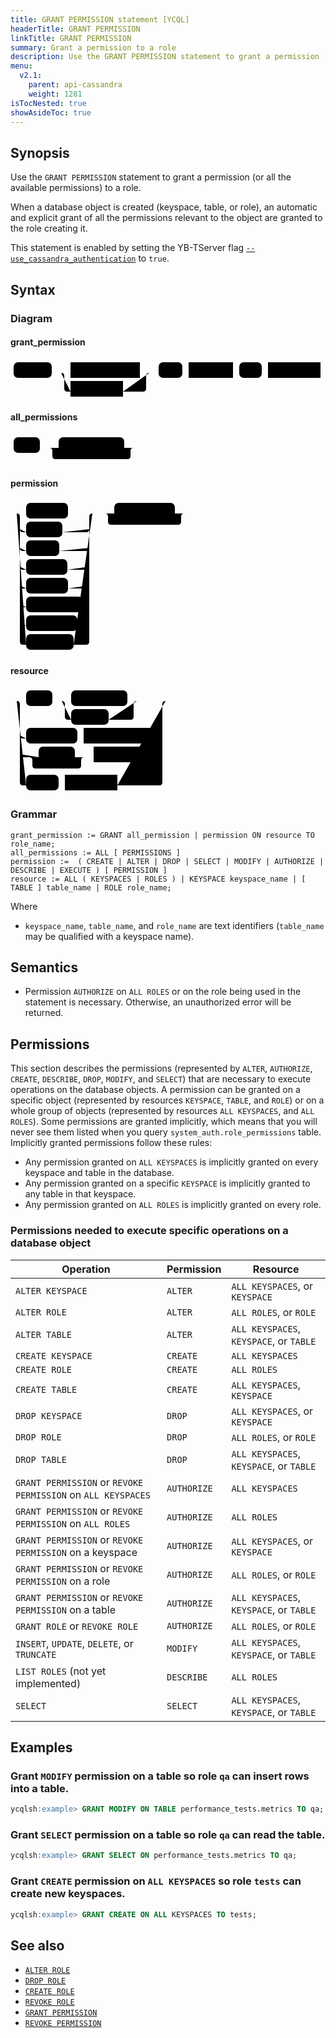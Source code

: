 ```yaml
---
title: GRANT PERMISSION statement [YCQL]
headerTitle: GRANT PERMISSION
linkTitle: GRANT PERMISSION
summary: Grant a permission to a role
description: Use the GRANT PERMISSION statement to grant a permission (or all the available permissions) to a role.
menu:
  v2.1:
    parent: api-cassandra
    weight: 1281
isTocNested: true
showAsideToc: true
---
```


## Synopsis

Use the `GRANT PERMISSION` statement to grant a permission (or all the available permissions) to a role.

When a database object is created (keyspace, table, or role), an automatic and explicit grant of all the permissions relevant to the object are granted to the role creating it.

This statement is enabled by setting the YB-TServer flag [`--use_cassandra_authentication`](../../../reference/configuration/yb-tserver/#config-flags) to `true`.

## Syntax

### Diagram

#### grant_permission

<svg class="rrdiagram" version="1.1" xmlns:xlink="http://www.w3.org/1999/xlink" xmlns="http://www.w3.org/2000/svg" width="501" height="65" viewbox="0 0 501 65"><path class="connector" d="M0 22h5m61 0h30m111 0h20m-146 0q5 0 5 5v20q0 5 5 5h5m84 0h32q5 0 5-5v-20q0-5 5-5m5 0h10m38 0h10m71 0h10m36 0h10m84 0h5"/><rect class="literal" x="5" y="5" width="61" height="25" rx="7"/><text class="text" x="15" y="22">GRANT</text><a xlink:href="../grammar_diagrams#all-permissions"><rect class="rule" x="96" y="5" width="111" height="25"/><text class="text" x="106" y="22">all_permissions</text></a><a xlink:href="../grammar_diagrams#permission"><rect class="rule" x="96" y="35" width="84" height="25"/><text class="text" x="106" y="52">permission</text></a><rect class="literal" x="237" y="5" width="38" height="25" rx="7"/><text class="text" x="247" y="22">ON</text><a xlink:href="../grammar_diagrams#resource"><rect class="rule" x="285" y="5" width="71" height="25"/><text class="text" x="295" y="22">resource</text></a><rect class="literal" x="366" y="5" width="36" height="25" rx="7"/><text class="text" x="376" y="22">TO</text><a xlink:href="../grammar_diagrams#role-name"><rect class="rule" x="412" y="5" width="84" height="25"/><text class="text" x="422" y="22">role_name</text></a></svg>

#### all_permissions

<svg class="rrdiagram" version="1.1" xmlns:xlink="http://www.w3.org/1999/xlink" xmlns="http://www.w3.org/2000/svg" width="207" height="50" viewbox="0 0 207 50"><path class="connector" d="M0 22h5m42 0h30m105 0h20m-140 0q5 0 5 5v8q0 5 5 5h115q5 0 5-5v-8q0-5 5-5m5 0h5"/><rect class="literal" x="5" y="5" width="42" height="25" rx="7"/><text class="text" x="15" y="22">ALL</text><rect class="literal" x="77" y="5" width="105" height="25" rx="7"/><text class="text" x="87" y="22">PERMISSIONS</text></svg>

#### permission

<svg class="rrdiagram" version="1.1" xmlns:xlink="http://www.w3.org/1999/xlink" xmlns="http://www.w3.org/2000/svg" width="288" height="245" viewbox="0 0 288 245"><path class="connector" d="M0 22h25m67 0h44m-121 25q0 5 5 5h5m58 0h38q5 0 5-5m-111 30q0 5 5 5h5m53 0h43q5 0 5-5m-111 30q0 5 5 5h5m66 0h30q5 0 5-5m-111 30q0 5 5 5h5m67 0h29q5 0 5-5m-111 30q0 5 5 5h5m91 0h5q5 0 5-5m-111 30q0 5 5 5h5m82 0h14q5 0 5-5m-116-175q5 0 5 5v200q0 5 5 5h5m76 0h20q5 0 5-5v-200q0-5 5-5m5 0h30m97 0h20m-132 0q5 0 5 5v8q0 5 5 5h107q5 0 5-5v-8q0-5 5-5m5 0h5"/><rect class="literal" x="25" y="5" width="67" height="25" rx="7"/><text class="text" x="35" y="22">CREATE</text><rect class="literal" x="25" y="35" width="58" height="25" rx="7"/><text class="text" x="35" y="52">ALTER</text><rect class="literal" x="25" y="65" width="53" height="25" rx="7"/><text class="text" x="35" y="82">DROP</text><rect class="literal" x="25" y="95" width="66" height="25" rx="7"/><text class="text" x="35" y="112">SELECT</text><rect class="literal" x="25" y="125" width="67" height="25" rx="7"/><text class="text" x="35" y="142">MODIFY</text><rect class="literal" x="25" y="155" width="91" height="25" rx="7"/><text class="text" x="35" y="172">AUTHORIZE</text><rect class="literal" x="25" y="185" width="82" height="25" rx="7"/><text class="text" x="35" y="202">DESCRIBE</text><rect class="literal" x="25" y="215" width="76" height="25" rx="7"/><text class="text" x="35" y="232">EXECUTE</text><rect class="literal" x="166" y="5" width="97" height="25" rx="7"/><text class="text" x="176" y="22">PERMISSION</text></svg>

#### resource

<svg class="rrdiagram" version="1.1" xmlns:xlink="http://www.w3.org/1999/xlink" xmlns="http://www.w3.org/2000/svg" width="258" height="170" viewbox="0 0 258 170"><path class="connector" d="M0 22h25m42 0h30m90 0h20m-125 0q5 0 5 5v20q0 5 5 5h5m60 0h35q5 0 5-5v-20q0-5 5-5m5 0h46m-238 55q0 5 5 5h5m82 0h10m116 0h5q5 0 5-5m-228 30q0 5 5 5h25m58 0h20m-93 0q5 0 5 5v8q0 5 5 5h68q5 0 5-5v-8q0-5 5-5m5 0h10m91 0h14q5 0 5-5m-233-85q5 0 5 5v125q0 5 5 5h5m52 0h10m84 0h67q5 0 5-5v-125q0-5 5-5m5 0h5"/><rect class="literal" x="25" y="5" width="42" height="25" rx="7"/><text class="text" x="35" y="22">ALL</text><rect class="literal" x="97" y="5" width="90" height="25" rx="7"/><text class="text" x="107" y="22">KEYSPACES</text><rect class="literal" x="97" y="35" width="60" height="25" rx="7"/><text class="text" x="107" y="52">ROLES</text><rect class="literal" x="25" y="65" width="82" height="25" rx="7"/><text class="text" x="35" y="82">KEYSPACE</text><a xlink:href="../grammar_diagrams#keyspace-name"><rect class="rule" x="117" y="65" width="116" height="25"/><text class="text" x="127" y="82">keyspace_name</text></a><rect class="literal" x="45" y="95" width="58" height="25" rx="7"/><text class="text" x="55" y="112">TABLE</text><a xlink:href="../grammar_diagrams#table-name"><rect class="rule" x="133" y="95" width="91" height="25"/><text class="text" x="143" y="112">table_name</text></a><rect class="literal" x="25" y="140" width="52" height="25" rx="7"/><text class="text" x="35" y="157">ROLE</text><a xlink:href="../grammar_diagrams#role-name"><rect class="rule" x="87" y="140" width="84" height="25"/><text class="text" x="97" y="157">role_name</text></a></svg>

### Grammar

```
grant_permission := GRANT all_permission | permission ON resource TO role_name;
all_permissions := ALL [ PERMISSIONS ]
permission :=  ( CREATE | ALTER | DROP | SELECT | MODIFY | AUTHORIZE | DESCRIBE | EXECUTE ) [ PERMISSION ]
resource := ALL ( KEYSPACES | ROLES ) | KEYSPACE keyspace_name | [ TABLE ] table_name | ROLE role_name;
```

Where

- `keyspace_name`, `table_name`, and `role_name` are text identifiers (`table_name` may be qualified with a keyspace name).

## Semantics

- Permission `AUTHORIZE` on `ALL ROLES` or on the role being used in the statement is necessary. Otherwise, an unauthorized error will be returned.

## Permissions

This section describes the permissions (represented by `ALTER`, `AUTHORIZE`, `CREATE`, `DESCRIBE`, `DROP`, `MODIFY`, and `SELECT`) that are necessary to execute operations on the database objects. A permission can be granted on a specific object (represented by resources `KEYSPACE`, `TABLE`, and `ROLE`) or on a whole group of objects (represented by resources `ALL KEYSPACES`, and `ALL ROLES`). Some permissions are granted implicitly, which means that you will never see them listed when you query `system_auth.role_permissions` table. Implicitly granted permissions follow these rules:

- Any permission granted on `ALL KEYSPACES` is implicitly granted on every keyspace and table in the database.
- Any permission granted on a specific `KEYSPACE` is implicitly granted to any table in that keyspace.
- Any permission granted on `ALL ROLES` is implicitly granted on every role.

### Permissions needed to execute specific operations on a database object

Operation| Permission| Resource|
---------|-----------|---------|
`ALTER KEYSPACE`| `ALTER`| `ALL KEYSPACES`, or `KEYSPACE`
`ALTER ROLE`| `ALTER`| `ALL ROLES`, or `ROLE`
`ALTER TABLE`| `ALTER`| `ALL KEYSPACES`, `KEYSPACE`, or `TABLE`
`CREATE KEYSPACE`| `CREATE`| `ALL KEYSPACES`
`CREATE ROLE`| `CREATE`| `ALL ROLES`
`CREATE TABLE`| `CREATE`| `ALL KEYSPACES`, `KEYSPACE`
`DROP KEYSPACE`| `DROP`| `ALL KEYSPACES`, or `KEYSPACE`
`DROP ROLE`| `DROP`| `ALL ROLES`, or `ROLE`
`DROP TABLE`| `DROP`| `ALL KEYSPACES`, `KEYSPACE`, or `TABLE`
`GRANT PERMISSION` or `REVOKE PERMISSION` on `ALL KEYSPACES`| `AUTHORIZE`| `ALL KEYSPACES`
`GRANT PERMISSION` or `REVOKE PERMISSION` on `ALL ROLES`| `AUTHORIZE`| `ALL ROLES`
`GRANT PERMISSION` or `REVOKE PERMISSION` on a keyspace| `AUTHORIZE`| `ALL KEYSPACES`, or `KEYSPACE`
`GRANT PERMISSION` or `REVOKE PERMISSION` on a role| `AUTHORIZE` | `ALL ROLES`, or `ROLE`
`GRANT PERMISSION` or `REVOKE PERMISSION` on a table| `AUTHORIZE`| `ALL KEYSPACES`, `KEYSPACE`, or `TABLE`
`GRANT ROLE` or `REVOKE ROLE`| `AUTHORIZE` | `ALL ROLES`, or `ROLE`
`INSERT`, `UPDATE`, `DELETE`, or `TRUNCATE`| `MODIFY`| `ALL KEYSPACES`, `KEYSPACE`, or `TABLE`
`LIST ROLES` (not yet implemented)| `DESCRIBE`| `ALL ROLES`
`SELECT`| `SELECT`| `ALL KEYSPACES`, `KEYSPACE`, or `TABLE`

## Examples

### Grant `MODIFY` permission on a table so role `qa` can insert rows into a table.

```sql
ycqlsh:example> GRANT MODIFY ON TABLE performance_tests.metrics TO qa;
```

### Grant `SELECT` permission on a table so role `qa` can read the table.

```sql
ycqlsh:example> GRANT SELECT ON performance_tests.metrics TO qa;
```

### Grant `CREATE` permission on `ALL KEYSPACES` so role `tests` can create new keyspaces.

```sql
ycqlsh:example> GRANT CREATE ON ALL KEYSPACES TO tests;
```

## See also

- [`ALTER ROLE`](../ddl_alter_role)
- [`DROP ROLE`](../ddl_drop_role)
- [`CREATE ROLE`](../ddl_create_role)
- [`REVOKE ROLE`](../ddl_revoke_role)
- [`GRANT PERMISSION`](../ddl_grant_permission)
- [`REVOKE PERMISSION`](../ddl_revoke_permission)
